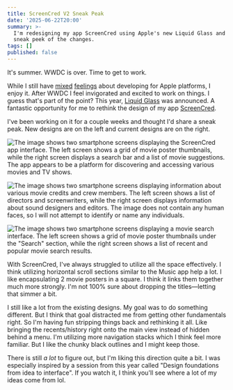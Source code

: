 ```yaml
---
title: ScreenCred V2 Sneak Peak
date: '2025-06-22T20:00'
summary: >-
  I'm redesigning my app ScreenCred using Apple's new Liquid Glass and sharing a
  sneak peek of the changes.
tags: []
published: false
---
```

It's summer. WWDC is over. Time to get to work.

While I still have [mixed](https://samwarnick.com/blog/to-be-native-or-not/) [feelings](https://samwarnick.com/blog/to-native-or-not-part-ii/) about developing for Apple platforms, I enjoy it. After WWDC I feel invigorated and excited to work on things. I guess that's part of the point? This year, [Liquid Glass](https://en.wikipedia.org/wiki/Liquid_Glass) was announced. A fantastic opportunity for me to rethink the design of my app [ScreenCred](https://screencred.app).

I've been working on it for a couple weeks and thought I'd share a sneak peak. New designs are on the left and current designs are on the right.

![The image shows two smartphone screens displaying the ScreenCred app interface. The left screen shows a grid of movie poster thumbnails, while the right screen displays a search bar and a list of movie suggestions. The app appears to be a platform for discovering and accessing various movies and TV shows.](https://samwarnick.com/media/2025-06-22-screencred-1.png)

![The image shows two smartphone screens displaying information about various movie credits and crew members. The left screen shows a list of directors and screenwriters, while the right screen displays information about sound designers and editors. The image does not contain any human faces, so I will not attempt to identify or name any individuals.](https://samwarnick.com/media/2025-06-22-screencred-2.png)

![The image shows two smartphone screens displaying a movie search interface. The left screen shows a grid of movie poster thumbnails under the "Search" section, while the right screen shows a list of recent and popular movie search results.](https://samwarnick.com/media/2025-06-22-screencred-3.png)

With ScreenCred, I've always struggled to utilize all the space effectively. I think utilizing horizontal scroll sections similar to the Music app help a lot. I like encapsulating 2 movie posters in a square. I think it links them together much more strongly. I'm not 100% sure about dropping the titles—letting that simmer a bit.

I still like a lot from the existing designs. My goal was to do something different. But I think that goal distracted me from getting other fundamentals right. So I'm having fun stripping things back and rethinking it all. Like bringing the recents/history right onto the main view instead of hidden behind a menu. I'm utilizing more navigation stacks which I think feel more familiar. But I like the chunky black outlines and I might keep those.

There is still _a lot_ to figure out, but I'm liking this direction quite a bit. I was especially inspired by a session from this year called "Design foundations from idea to interface". If you watch it, I think you'll see where a lot of my ideas come from lol.

<lite-youtube videoid="dGcqqA3Sl-o" posterquality="maxresdefault"></lite-youtube>
